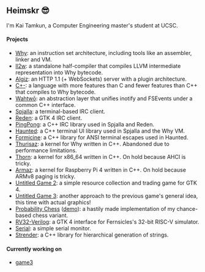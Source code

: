 ## Heimskr 😎

I'm Kai Tamkun, a Computer Engineering master's student at UCSC.

#### Projects
- [Why](https://github.com/heimskr/why): an instruction set architecture, including tools like an assembler, linker and VM.
- [ll2w](https://github.com/heimskr/ll2w): a standalone half-compiler that compiles LLVM intermediate representation into Why bytecode.
- [Algiz](https://github.com/heimskr/algiz): an HTTP 1.1 (+ WebSockets) server with a plugin architecture.
- [C+-](https://github.com/heimskr/c--): a language with more features than C and fewer features than C++ that compiles to Why bytecode.
- [Wahtwō](https://github.com/heimskr/wahtwo): an abstraction layer that unifies inotify and FSEvents under a common C++ interface.
- [Spjalla](https://github.com/heimskr/spjalla): a terminal-based IRC client.
- [Reden](https://github.com/heimskr/reden): a GTK 4 IRC client.
- [PingPong](https://github.com/heimskr/pingpong): a C++ IRC library used in Spjalla and Reden.
- [Haunted](https://github.com/heimskr/haunted): a C++ terminal UI library used in Spjalla and the Why VM.
- [Formicine](https://github.com/heimskr/formicine): a C++ library for ANSI terminal escapes used in Haunted.
- [Thurisaz](https://github.com/heimskr/thurisaz): a kernel for Why written in C++. Abandoned due to performance limitations.
- [Thorn](https://github.com/heimskr/thorn): a kernel for x86_64 written in C++. On hold because AHCI is tricky.
- [Armaz](https://github.com/heimskr/armaz): a kernel for Raspberry Pi 4 written in C++. On hold because ARMv8 paging is tricky.
- [Untitled Game 2](https://github.com/heimskr/game2): a simple resource collection and trading game for GTK 4.
- [Untitled Game 3](https://github.com/heimskr/game3): another approach to the previous game's general idea, this time with actual graphics!
- [Probability Chess](https://github.com/heimskr/probchess) ([demo](http://heimskr.gay/chess)): a hastily made implementation of my chance-based chess variant.
- [RV32-Verilog](https://github.com/heimskr/RV32-verilog): a GTK 4 interface for Fernsicles's 32-bit RISC-V simulator.
- [Serial](https://github.com/heimskr/serial): a simple serial monitor.
- [Strender](https://github.com/heimskr/strender): a C++ library for hierarchical generation of strings.

#### Currently working on
- [game3](https://github.com/heimskr/game3)
